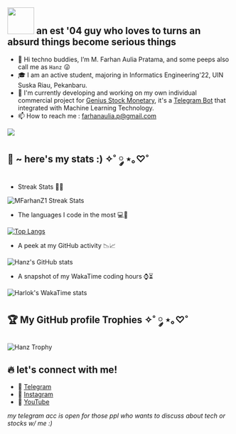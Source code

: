 ## <img src="https://media.giphy.com/media/ll7cmmaNDHxRsGCT1N/giphy.gif?cid=ecf05e47x53rlnabx3nd922qhupb0hejf0ven4fycozwigmc&ep=v1_gifs_related&rid=giphy.gif&ct=ts" width="60px"> an est '04 guy who loves to turns an absurd things become serious things

- 👋 Hi techno buddies, I’m M. Farhan Aulia Pratama, and some peeps also call me as `Hanz` 😜
- 🎓 I am an active student, majoring in Informatics Engineering'22, UIN Suska Riau, Pekanbaru.
- 👀 I'm currently developing and working on my own individual commercial project for [Genius Stock Monetary](https://t.me/gsmpublics), it's a [Telegram Bot](https://t.me/hanzpredictbot) that integrated with Machine Learning Technology.
- 📫 How to reach me : farhanaulia.p@gmail.com

<img src="https://user-images.githubusercontent.com/73097560/115834477-dbab4500-a447-11eb-908a-139a6edaec5c.gif"></a>

## 🚀 ~ here's my stats :) ✧˚ ༘ ⋆｡♡˚

- Streak Stats 🥶🤯
<p><img src="https://github-readme-streak-stats.herokuapp.com/?user=mfarhanz1&theme=neon" alt="MFarhanZ1 Streak Stats" /></p>


- The languages I code in the most 💻💽

[![Top Langs](https://github-readme-stats.vercel.app/api/top-langs/?username=MFARHANZ1&layout=compact&langs_count=12)](https://github.com/MFarhanZ1/github-readme-stats)

- A peek at my GitHub activity 📉📈

![Hanz's GitHub stats](https://github-readme-stats.vercel.app/api?username=MFarhanZ1&show_icons=true&theme=radical&count_private=true\&rank_icon=percentile\&include_all_commits=true)

- A snapshot of my WakaTime coding hours ⌚⏳

![Harlok's WakaTime stats](https://github-readme-stats.vercel.app/api/wakatime?username=MFarhanZ1\&layout=compact)

## :trophy: My GitHub profile Trophies ✧˚ ༘ ⋆｡♡˚
![Hanz Trophy](https://github-profile-trophy.vercel.app/?username=mfarhanz1&theme=darkhub&column=5&row=1&margin-w=15&margin-h=15)

## 🔥 let's connect with me!

- 🌱 [Telegram](https://t.me/hanzmusk)
- 🥅 [Instagram](https://www.instagram.com/mfarhanz1/)
- 🔎 [YouTube](https://www.youtube.com/hanztech)

_my telegram acc is open for those ppl who wants to discuss about tech or stocks w/ me :)_
<!---
MFarhanZ1/MFarhanZ1 is a ✨ special ✨ repository because its `README.md` (this file) appears on your GitHub profile.
You can click the Preview link to take a look at your changes.
--->
